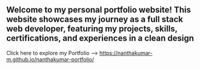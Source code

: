 ## Welcome to my personal portfolio website! This website showcases my journey as a full stack web developer, featuring my projects, skills, certifications, and experiences in a clean design

Click here to explore my Portfolio -->  https://nanthakumar-m.github.io/nanthakumar-portfolio/

